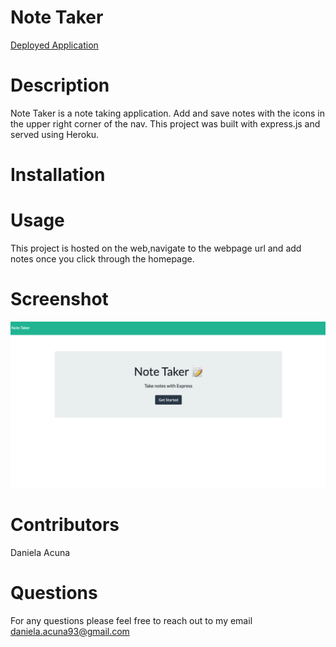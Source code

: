 # Note Taker 
[Deployed Application](https://notetaker25.herokuapp.com/)

# Description 
Note Taker is a note taking application. Add and save notes with the icons in the upper right corner of the nav. This project was built with express.js and served using Heroku. 

# Installation 

# Usage 
This project is hosted on the web,navigate to the webpage url and add notes once you click through the homepage. 

# Screenshot 
![image](https://github.com/daniela-93/note-taker-/blob/master/images/Screen%20Shot%202021-02-09%20at%2010.35.21%20PM.png)

# Contributors 
Daniela Acuna 

# Questions 
For any questions please feel free to reach out to my email
daniela.acuna93@gmail.com 

